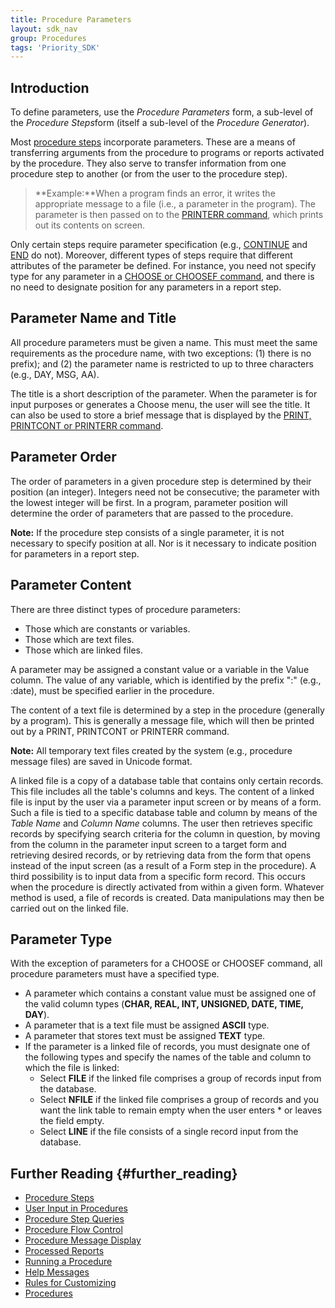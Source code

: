 ```yaml
---
title: Procedure Parameters
layout: sdk_nav
group: Procedures
tags: 'Priority_SDK'
---
```


## Introduction

To define parameters, use the *Procedure Parameters* form, a sub-level
of the *Procedure Steps*form (itself a sub-level of the *Procedure
Generator*).

Most [procedure steps](Procedure_Steps) incorporate
parameters. These are a means of transferring arguments from the
procedure to programs or reports activated by the procedure. They also
serve to transfer information from one procedure step to another (or
from the user to the procedure step).

> **Example:**When a program finds an error, it writes the appropriate
> message to a file (i.e., a parameter in the program). The parameter is
> then passed on to the [PRINTERR
> command](Procedure_Steps#Basic_Commands), which prints out
> its contents on screen.

Only certain steps require parameter specification (e.g.,
[CONTINUE](Procedure_Steps#Basic_Commands) and
[END](Procedure_Steps#Basic_Commands) do not). Moreover,
different types of steps require that different attributes of the
parameter be defined. For instance, you need not specify type for any
parameter in a [CHOOSE or CHOOSEF
command](Procedure_Steps#Basic_Commands), and there is no
need to designate position for any parameters in a report step.

## Parameter Name and Title 

All procedure parameters must be given a name. This must meet the same
requirements as the procedure name, with two exceptions: (1) there is no
prefix); and (2) the parameter name is restricted to up to three
characters (e.g., DAY, MSG, AA).

The title is a short description of the parameter. When the parameter is
for input purposes or generates a Choose menu, the user will see the
title. It can also be used to store a brief message that is displayed by
the [PRINT, PRINTCONT or PRINTERR
command](Procedure_Steps#Basic_Commands).

## Parameter Order 

The order of parameters in a given procedure step is determined by their
position (an integer). Integers need not be consecutive; the parameter
with the lowest integer will be first. In a program, parameter position
will determine the order of parameters that are passed to the procedure.


**Note:** If the procedure step consists of a single parameter, it is
not necessary to specify position at all. Nor is it necessary to
indicate position for parameters in a report step.



## Parameter Content 

There are three distinct types of procedure parameters:

-   Those which are constants or variables.
-   Those which are text files.
-   Those which are linked files.

A parameter may be assigned a constant value or a variable in the Value
column. The value of any variable, which is identified by the prefix ":"
(e.g., :date), must be specified earlier in the procedure.

The content of a text file is determined by a step in the procedure
(generally by a program). This is generally a message file, which will
then be printed out by a PRINT, PRINTCONT or PRINTERR command.

**Note:** All temporary text files created by the system (e.g., procedure message files) are
saved in Unicode format. 

A linked file is a copy of a database table that contains only certain
records. This file includes all the table's columns and keys. The
content of a linked file is input by the user via a parameter input
screen or by means of a form. Such a file is tied to a specific database
table and column by means of the *Table Name* and *Column Name* columns.
The user then retrieves specific records by specifying search criteria
for the column in question, by moving from the column in the parameter
input screen to a target form and retrieving desired records, or by
retrieving data from the form that opens instead of the input screen (as
a result of a Form step in the procedure). A third possibility is to
input data from a specific form record. This occurs when the procedure
is directly activated from within a given form. Whatever method is used,
a file of records is created. Data manipulations may then be carried out
on the linked file.

## Parameter Type 

With the exception of parameters for a CHOOSE or CHOOSEF command, all
procedure parameters must have a specified type.

-   A parameter which contains a constant value must be assigned one of
    the valid column types (**CHAR, REAL, INT, UNSIGNED, DATE, TIME,
    DAY**).
-   A parameter that is a text file must be assigned **ASCII** type.
-   A parameter that stores text must be assigned **TEXT** type.
-   If the parameter is a linked file of records, you must designate one
    of the following types and specify the names of the table and column
    to which the file is linked:
    -   Select **FILE** if the linked file comprises a group of records
        input from the database.
    -   Select **NFILE** if the linked file comprises a group of records
        and you want the link table to remain empty when the user enters
        \* or leaves the field empty.
    -   Select **LINE** if the file consists of a single record input
        from the database.

## Further Reading {#further_reading}

-   [Procedure Steps](Procedure-Steps)
-   [User Input in Procedures](Procedure-Input)
-   [Procedure Step Queries](Procedure-Step-Queries)
-   [Procedure Flow Control](Procedure-Flow-Control)
-   [Procedure Message Display](Procedure-Messages)
-   [Processed Reports](Processed-Reports)
-   [Running a Procedure](Run-Procedure)
-   [Help Messages](Help-Messages)
-   [Rules for Customizing](Rules-for-Customizing)
-   [Procedures](Procedures)
